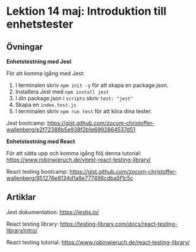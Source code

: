 # Lektion 14 maj: Introduktion till enhetstester

## Övningar

**Enhetstestning med Jest**

För att komma igång med Jest:

1. I terminalen skriv `npm init -y` för att skapa en package.json.
2. Installera Jest med `npm install jest`
3. I din package.json i `scripts` skriv `test: "jest"`
4. Skapa en `ìndex.test.js`
5. I terminalen skriv `npm run test` för att köra dina tester.

Jest bootcamp: https://gist.github.com/zocom-christoffer-wallenberg/e2f72388b5e938f2b1e6992864537d51

**Enhetstestning med React**

För att sätta upp och komma igång följ denna tutorial: https://www.robinwieruch.de/vitest-react-testing-library/

React testing bootcamp: https://gist.github.com/zocom-christoffer-wallenberg/951276e8134d1a8e777496cdba5f1c5c

## Artiklar

Jest dokumentation: https://jestjs.io/

React testing library: https://testing-library.com/docs/react-testing-library/intro/

React testing tutorial: https://www.robinwieruch.de/react-testing-library/
